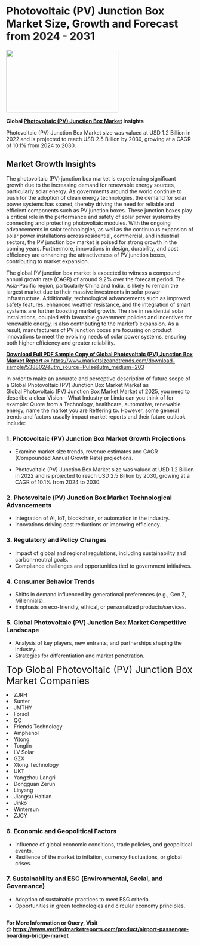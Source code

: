 <H1>Photovoltaic (PV) Junction Box Market Size, Growth and Forecast from 2024 - 2031</H1><img class="aligncenter size-medium wp-image-584254" src="https://thirdeyenews.in/wp-content/uploads/2024/09/Global-Market-Research-300x168.jpeg" alt="" width="300" height="168" /><p><strong>Global&nbsp;<a href="https://www.marketsizeandtrends.com/download-sample/538802/&amp;utm_source=Pulse&amp;utm_medium=203">Photovoltaic (PV) Junction Box Market</a> Insights</strong></p><p>Photovoltaic (PV) Junction Box Market size was valued at USD 1.2 Billion in 2022 and is projected to reach USD 2.5 Billion by 2030, growing at a CAGR of 10.1% from 2024 to 2030.</p><p><h2>Market Growth Insights</h2> <p>The photovoltaic (PV) junction box market is experiencing significant growth due to the increasing demand for renewable energy sources, particularly solar energy. As governments around the world continue to push for the adoption of clean energy technologies, the demand for solar power systems has soared, thereby driving the need for reliable and efficient components such as PV junction boxes. These junction boxes play a critical role in the performance and safety of solar power systems by connecting and protecting photovoltaic modules. With the ongoing advancements in solar technologies, as well as the continuous expansion of solar power installations across residential, commercial, and industrial sectors, the PV junction box market is poised for strong growth in the coming years. Furthermore, innovations in design, durability, and cost efficiency are enhancing the attractiveness of PV junction boxes, contributing to market expansion.</p> <p><a href="#"></a></p> <p>The global PV junction box market is expected to witness a compound annual growth rate (CAGR) of around 9.2% over the forecast period. The Asia-Pacific region, particularly China and India, is likely to remain the largest market due to their massive investments in solar power infrastructure. Additionally, technological advancements such as improved safety features, enhanced weather resistance, and the integration of smart systems are further boosting market growth. The rise in residential solar installations, coupled with favorable government policies and incentives for renewable energy, is also contributing to the market’s expansion. As a result, manufacturers of PV junction boxes are focusing on product innovations to meet the evolving needs of solar power systems, ensuring both higher efficiency and greater reliability.</p> <p><a href="#"></p><p><span class=""><strong>Download Full PDF Sample Copy of Global Photovoltaic (PV) Junction Box Market Report</strong> @ <a href="https://www.marketsizeandtrends.com/download-sample/538802/&amp;utm_source=Pulse&amp;utm_medium=203" target="_blank">https://www.marketsizeandtrends.com/download-sample/538802/&amp;utm_source=Pulse&amp;utm_medium=203</a></span></p><p>In order to make an accurate and perceptive description of future scope of a Global&nbsp;Photovoltaic (PV) Junction Box Market Market as Global&nbsp;Photovoltaic (PV) Junction Box Market Market of 2025, you need to describe a clear Vision &ndash; What Industry or Linda can you think of for example: Quote from a Technology, healthcare, automotive, renewable energy, name the market you are Reffering to. However, some general trends and factors usually impact market reports and their future outlook include:</p><h3>1.&nbsp;<strong>Photovoltaic (PV) Junction Box Market Growth Projections</strong></h3><ul><li>Examine market size trends, revenue estimates and CAGR (Compounded Annual Growth Rate) projections.</li><li><p>Photovoltaic (PV) Junction Box Market size was valued at USD 1.2 Billion in 2022 and is projected to reach USD 2.5 Billion by 2030, growing at a CAGR of 10.1% from 2024 to 2030.</p></li></ul><h3>2.&nbsp;<strong>Photovoltaic (PV) Junction Box Market Technological Advancements</strong></h3><ul><li>Integration of AI, IoT, blockchain, or automation in the industry.</li><li>Innovations driving cost reductions or improving efficiency.</li></ul><h3>3.&nbsp;<strong>Regulatory and Policy Changes</strong></h3><ul><li>Impact of global and regional regulations, including sustainability and carbon-neutral goals.</li><li>Compliance challenges and opportunities tied to government initiatives.</li></ul><h3>4.&nbsp;<strong>Consumer Behavior Trends</strong></h3><ul><li>Shifts in demand influenced by generational preferences (e.g., Gen Z, Millennials).</li><li>Emphasis on eco-friendly, ethical, or personalized products/services.</li></ul><h3>5.&nbsp;<strong>Global Photovoltaic (PV) Junction Box Market Competitive Landscape</strong></h3><ul><li>Analysis of key players, new entrants, and partnerships shaping the industry.</li><li>Strategies for differentiation and market penetration.</li></ul><p data-pm-slice="1 1 []"><span style="color: inherit; font-family: inherit; font-size: 25px;">Top Global Photovoltaic (PV) Junction Box Market Companies</span></p><div class="" data-test-id=""><p><li>ZJRH</li><li> Sunter</li><li> JMTHY</li><li> Forsol</li><li> QC</li><li> Friends Technology</li><li> Amphenol</li><li> Yitong</li><li> Tonglin</li><li> LV Solar</li><li> GZX</li><li> Xtong Technology</li><li> UKT</li><li> Yangzhou Langri</li><li> Dongguan Zerun</li><li> Linyang</li><li> Jiangsu Haitian</li><li> Jinko</li><li> Wintersun</li><li> ZJCY</li></p></div><h3>6.&nbsp;<strong>Economic and Geopolitical Factors</strong></h3><ul><li>Influence of global economic conditions, trade policies, and geopolitical events.</li><li>Resilience of the market to inflation, currency fluctuations, or global crises.</li></ul><h3>7.&nbsp;<strong>Sustainability and ESG (Environmental, Social, and Governance)</strong></h3><ul><li>Adoption of sustainable practices to meet ESG criteria.</li><li>Opportunities in green technologies and circular economy principles.</li></ul><h2><strong style="font-size: 14px;">For More Information or Query, Visit @&nbsp;</strong><a style="background-color: #ffffff; font-size: 14px;" href="https://www.marketsizeandtrends.com/report/photovoltaic-pv-junction-box-market/" target="_blank">https://www.verifiedmarketreports.com/product/airport-passenger-boarding-bridge-market</a></h2>
